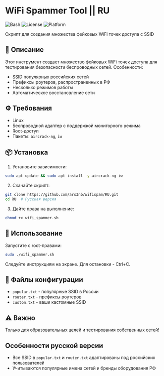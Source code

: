 # WiFi Spammer Tool || RU

![Bash](https://img.shields.io/badge/bash-v5.0%2B-blue) 
![License](https://img.shields.io/badge/license-MIT-green) 
![Platform](https://img.shields.io/badge/platform-Linux-lightgrey)

Скрипт для создания множества фейковых WiFi точек доступа с SSID

## 📝 Описание

Этот инструмент создает множество фейковых WiFi точек доступа для тестирования безопасности беспроводных сетей. 
Особенности:
- SSID популярных российских сетей
- Префиксы роутеров, распространенных в РФ
- Несколько режимов работы
- Автоматическое восстановление сети

## ⚙️ Требования

- Linux
- Беспроводной адаптер с поддержкой мониторного режима
- Root-доступ
- Пакеты: `aircrack-ng`, `iw`

## 📦 Установка

1. Установите зависимости:
```bash
sudo apt update && sudo apt install -y aircrack-ng iw
```

2. Скачайте скрипт:
```bash
git clone https://github.com/ars3nb/wifispam/RU.git
cd RU  # Русская версия
```

3. Дайте права на выполнение:
```bash
chmod +x wifi_spammer.sh
```

## 🚀 Использование

Запустите с root-правами:
```bash
sudo ./wifi_spammer.sh
```

Следуйте инструкциям на экране. Для остановки - Ctrl+C.

## 📂 Файлы конфигурации

- `popular.txt` - популярные SSID в России
- `router.txt` - префиксы роутеров
- `custom.txt` - ваши кастомные SSID

## ⚠️ Важно

Только для образовательных целей и тестирования собственных сетей!

## Особенности русской версии

- Все SSID в `popular.txt` и `router.txt` адаптированы под российских пользователей
- Учитываются популярные имена сетей и бренды оборудования РФ
